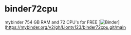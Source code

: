 # binder72cpu
mybinder 754 GB RAM and 72 CPU's for FREE
[![Binder](https://mybinder.org/badge_logo.svg)](https://mybinder.org/v2/gh/Liontv123/binder72cpu.git/main
